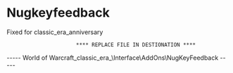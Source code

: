 # Nugkeyfeedback
Fixed for classic_era_anniversary


                          **** REPLACE FILE IN DESTIONATION ****
-----    World of Warcraft\_classic_era_\Interface\AddOns\NugKeyFeedback  -----

